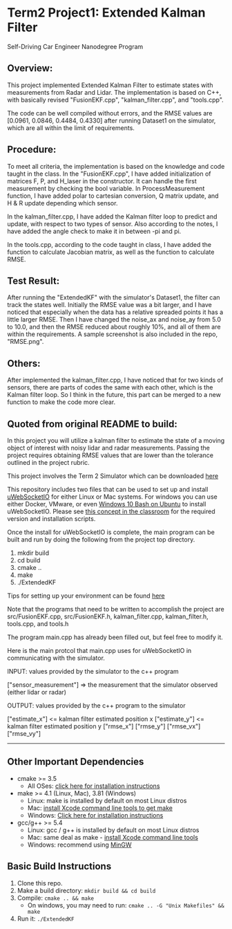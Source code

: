 # Term2 Project1: Extended Kalman Filter
Self-Driving Car Engineer Nanodegree Program

## Overview:
This project implemented Extended Kalman Filter to estimate states with measurements from Radar and Lidar. The implementation is based on C++, with basically revised "FusionEKF.cpp", "kalman_filter.cpp", and "tools.cpp". 

The code can be well compiled without errors, and the RMSE values are [0.0961, 0.0846, 0.4484, 0.4330] after running Dataset1 on the simulator, which are all within the limit of requirements.

## Procedure:
To meet all criteria, the implementation is based on the knowledge and code taught in the class. In the "FusionEKF.cpp", I have added initialization of matrices F, P, and H_laser in the constructor. It can handle the first measurement by checking the bool variable. In ProcessMeasurement function, I have added polar to cartesian conversion, Q matrix update, and H & R update depending which sensor. 

In the kalman_filter.cpp, I have added the Kalman filter loop to predict and update, with respect to two types of sensor. Also according to the notes, I have added the angle check to make it in between -pi and pi. 

In the tools.cpp, according to the code taught in class, I have added the function to calculate Jacobian matrix, as well as the function to calculate RMSE. 

## Test Result:
After running the "ExtendedKF" with the simulator's Dataset1, the filter can track the states well. Initially the RMSE value was a bit larger, and I have noticed that especially when the data has a relative spreaded points it has a little larger RMSE. Then I have changed the noise_ax and noise_ay from 5.0 to 10.0, and then the RMSE reduced about roughly 10%, and all of them are within the requirements. A sample screenshot is also included in the repo, "RMSE.png".

## Others:
After implemented the kalman_filter.cpp, I have noticed that for two kinds of sensors, there are parts of codes the same with each other, which is the Kalman filter loop. So I think in the future, this part can be merged to a new function to make the code more clear.

## Quoted from original README to build:
In this project you will utilize a kalman filter to estimate the state of a moving object of interest with noisy lidar and radar measurements. Passing the project requires obtaining RMSE values that are lower than the tolerance outlined in the project rubric. 

This project involves the Term 2 Simulator which can be downloaded [here](https://github.com/udacity/self-driving-car-sim/releases)

This repository includes two files that can be used to set up and install [uWebSocketIO](https://github.com/uWebSockets/uWebSockets) for either Linux or Mac systems. For windows you can use either Docker, VMware, or even [Windows 10 Bash on Ubuntu](https://www.howtogeek.com/249966/how-to-install-and-use-the-linux-bash-shell-on-windows-10/) to install uWebSocketIO. Please see [this concept in the classroom](https://classroom.udacity.com/nanodegrees/nd013/parts/40f38239-66b6-46ec-ae68-03afd8a601c8/modules/0949fca6-b379-42af-a919-ee50aa304e6a/lessons/f758c44c-5e40-4e01-93b5-1a82aa4e044f/concepts/16cf4a78-4fc7-49e1-8621-3450ca938b77) for the required version and installation scripts.

Once the install for uWebSocketIO is complete, the main program can be built and run by doing the following from the project top directory.

1. mkdir build
2. cd build
3. cmake ..
4. make
5. ./ExtendedKF

Tips for setting up your environment can be found [here](https://classroom.udacity.com/nanodegrees/nd013/parts/40f38239-66b6-46ec-ae68-03afd8a601c8/modules/0949fca6-b379-42af-a919-ee50aa304e6a/lessons/f758c44c-5e40-4e01-93b5-1a82aa4e044f/concepts/23d376c7-0195-4276-bdf0-e02f1f3c665d)

Note that the programs that need to be written to accomplish the project are src/FusionEKF.cpp, src/FusionEKF.h, kalman_filter.cpp, kalman_filter.h, tools.cpp, and tools.h

The program main.cpp has already been filled out, but feel free to modify it.

Here is the main protcol that main.cpp uses for uWebSocketIO in communicating with the simulator.


INPUT: values provided by the simulator to the c++ program

["sensor_measurement"] => the measurement that the simulator observed (either lidar or radar)


OUTPUT: values provided by the c++ program to the simulator

["estimate_x"] <= kalman filter estimated position x
["estimate_y"] <= kalman filter estimated position y
["rmse_x"]
["rmse_y"]
["rmse_vx"]
["rmse_vy"]

---

## Other Important Dependencies

* cmake >= 3.5
  * All OSes: [click here for installation instructions](https://cmake.org/install/)
* make >= 4.1 (Linux, Mac), 3.81 (Windows)
  * Linux: make is installed by default on most Linux distros
  * Mac: [install Xcode command line tools to get make](https://developer.apple.com/xcode/features/)
  * Windows: [Click here for installation instructions](http://gnuwin32.sourceforge.net/packages/make.htm)
* gcc/g++ >= 5.4
  * Linux: gcc / g++ is installed by default on most Linux distros
  * Mac: same deal as make - [install Xcode command line tools](https://developer.apple.com/xcode/features/)
  * Windows: recommend using [MinGW](http://www.mingw.org/)

## Basic Build Instructions

1. Clone this repo.
2. Make a build directory: `mkdir build && cd build`
3. Compile: `cmake .. && make` 
   * On windows, you may need to run: `cmake .. -G "Unix Makefiles" && make`
4. Run it: `./ExtendedKF `




